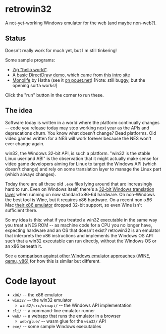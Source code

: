 # retrowin32

A not-yet-working Windows emulator for the web (and maybe non-web?).

## Status

Doesn't really work for much yet, but I'm still tinkering!

Some sample programs:

- [Zig "hello world"](https://evmar.github.io/retrowin32/?exe=zig.exe).
- [A basic DirectDraw demo](https://evmar.github.io/retrowin32/?exe=BasicDD.exe),
  which came from
  [this intro site](https://www.codeproject.com/Articles/2370/Introduction-to-DirectDraw-and-Surface-Blitting)
- [Monolife](https://evmar.github.io/retrowin32/?dir=monolife/&exe=monolife.exe&file=monolife.dat)
  by Hatha (see it [on pouet.net](https://www.pouet.net/prod.php?which=7698))
  [Note: still buggy, but the opening sorta works!]

Click the "run" button in the corner to run these.

## The idea

Software today is written in a world where the platform continually changes --
code you release today may stop working next year as the APIs and deprecations
churn. You know what doesn't change? Dead platforms. Old video games written for
a NES will work forever because the NES won't ever change again.

win32, the Windows 32-bit API, is such a platform. "win32 is the stable Linux
userland ABI" is the observation that it might actually make sense for video
game developers aiming for Linux to target the Windows API (which doesn't
change) and rely on some translation layer to manage the Linux part (which
always changes).

Today there are all these old `.exe` files lying around that are increasingly
hard to run. Even on Windows itself, there's a
[32-bit Windows translation layer](https://en.wikipedia.org/wiki/WoW64) when
running on now standard x86-64 hardware. On non-Windows the best tool is Wine,
but it requires x86 hardware. On a recent non-x86 Mac
[their x86 emulator](https://en.wikipedia.org/wiki/Rosetta_(software)) dropped
32-bit support, so even Wine isn't sufficient there.

So my idea is this: what if you treated a win32 executable in the same way you
treat a NES ROM -- as machine code for a CPU you no longer have, expecting
hardware and an OS that doesn't exist? retrowin32 is an emulator that interprets
the x86 instructions and implements the Windows OS API such that a win32
executable can run directly, without the Windows OS or an x86 beneath it.

See a
[comparison against other Windows emulator approaches (WINE, qemu, v86)](doc/comparison.md)
for how this is similar but different.

# Code layout

- `x86/` -- the x86 emulator
- `win32/` -- the win32 emulator
  - `win32/src/winapi/` -- the Windows API implementation
- `cli/` -- a command-line emulator runner
- `web/` -- a webapp that runs the emulator in a browser
  - `web/glue/` -- wasm glue for the `win32/` API
- `exe/` -- some sample Windows executables
